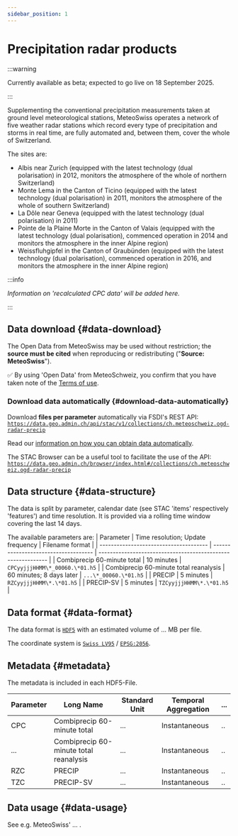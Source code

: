 ```yaml
---
sidebar_position: 1
---
```


# Precipitation radar products

:::warning

Currently available as beta; expected to go live on 18 September 2025.

:::

Supplementing the conventional precipitation measurements taken at ground level meteorological stations, MeteoSwiss operates a network of five weather radar stations which record every type of precipitation and storms in real time, are fully automated and, between them, cover the whole of Switzerland.

The sites are:
- Albis near Zurich (equipped with the latest technology (dual polarisation) in 2012, monitors the atmosphere of the whole of northern Switzerland)
- Monte Lema in the Canton of Ticino (equipped with the latest technology (dual polarisation) in 2011, monitors the atmosphere of the whole of southern Switzerland)
- La Dôle near Geneva (equipped with the latest technology (dual polarisation) in 2011)
- Pointe de la Plaine Morte in the Canton of Valais (equipped with the latest technology (dual polarisation), commenced operation in 2014 and monitors the atmosphere in the inner Alpine region)
- Weissfluhgipfel in the Canton of Graubünden (equipped with the latest technology (dual polarisation), commenced operation in 2016, and monitors the atmosphere in the inner Alpine region)

:::info 

*Information on 'recalculated CPC data' will be added here.*

:::


## Data download {#data-download}

The Open Data from MeteoSwiss may be used without restriction; the **source must be cited** when reproducing or redistributing ("**Source: MeteoSwiss**").

:white_check_mark: By using 'Open Data' from MeteoSchweiz, you confirm that you have taken note of the [Terms of use](/general/terms-of-use).

### Download data automatically {#download-data-automatically}

Download **files per parameter** automatically via FSDI's REST API: [`https://data.geo.admin.ch/api/stac/v1/collections/ch.meteoschweiz.ogd-radar-precip`](https://data.geo.admin.ch/api/stac/v1/collections/ch.meteoschweiz.ogd-radar-precip)

Read our [information on how you can obtain data automatically](/general/download#how-to-download-files-automatically).

The STAC Browser can be a useful tool to facilitate the use of the API: [`https://data.geo.admin.ch/browser/index.html#/collections/ch.meteoschweiz.ogd-radar-precip`](https://data.geo.admin.ch/browser/index.html#/collections/ch.meteoschweiz.ogd-radar-precip)


## Data structure {#data-structure}
The data is split by parameter, calendar date (see STAC 'items' respectively 'features') and time resolution. It is provided via a rolling time window covering the last 14 days.

The available parameters are:
| Parameter                              | Time resolution; Update frequency    | Filename format                                              |
| -------------------------------------- | ------------------------------------ | ------------------------------------------------------------ |
| Combiprecip 60-minute total            | 10 minutes                           | `CPCyyjjjHHMM\*_00060.\*01.h5`                               |
| Combiprecip 60-minute total reanalysis | 60 minutes; 8 days later             | `...\*_00060.\*01.h5`                                        |
| PRECIP                                 | 5 minutes                            | `RZCyyjjjHHMM\*.\*01.h5`                                     |
| PRECIP-SV                              | 5 minutes                            | `TZCyyjjjHHMM\*.\*01.h5`                                     |


## Data format {#data-format}

The data format is [`HDF5`](https://www.hdfgroup.org/solutions/hdf5/) with an estimated volume of ... MB per file.

The coordinate system is [`Swiss LV95`](https://www.swisstopo.admin.ch/en/the-swiss-coordinates-system) / [`EPSG:2056`](https://epsg.io/2056). 


## Metadata {#metadata}

The metadata is included in each HDF5-File.

| Parameter | Long Name                              | Standard Unit | Temporal Aggregation   | ...                           |
| --------- | -------------------------------------- | ------------- | ---------------------- | ----------------------------- |
| CPC       | Combiprecip 60-minute total            | ...           | Instantaneous          | ..                            |
| ...       | Combiprecip 60-minute total reanalysis | ...           | Instantaneous          | ..                            |
| RZC       | PRECIP                                 | ...           | Instantaneous          | ..                            |
| TZC       | PRECIP-SV                              | ...           | Instantaneous          | ..                            |


## Data usage {#data-usage}

See e.g. MeteoSwiss' ... .
